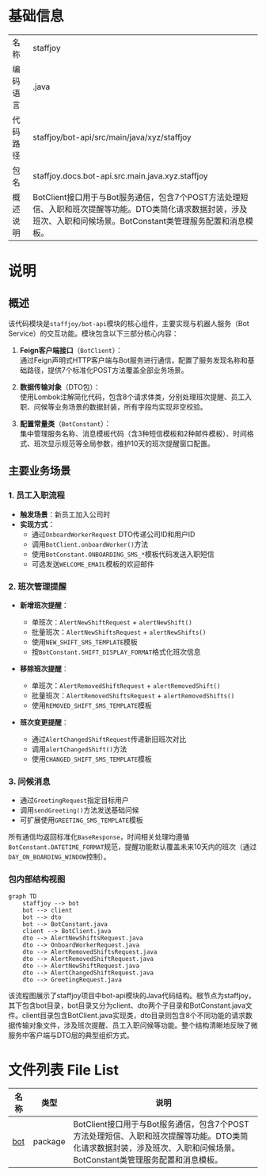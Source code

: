 # 基础信息

|      |      |
|------|------|
| 名称 | staffjoy |
| 编码语言 | .java |
| 代码路径 | staffjoy/bot-api/src/main/java/xyz/staffjoy |
| 包名 | staffjoy.docs.bot-api.src.main.java.xyz.staffjoy |
| 概述说明 | BotClient接口用于与Bot服务通信，包含7个POST方法处理短信、入职和班次提醒等功能。DTO类简化请求数据封装，涉及班次、入职和问候场景。BotConstant类管理服务配置和消息模板。 |

# 说明

## 概述
该代码模块是`staffjoy/bot-api`模块的核心组件，主要实现与机器人服务（Bot Service）的交互功能。模块包含以下三部分核心内容：

1. **Feign客户端接口**（`BotClient`）：  
   通过Feign声明式HTTP客户端与Bot服务进行通信，配置了服务发现名称和基础路径，提供7个标准化POST方法覆盖全部业务场景。

2. **数据传输对象**（DTO包）：  
   使用Lombok注解简化代码，包含8个请求体类，分别处理班次提醒、员工入职、问候等业务场景的数据封装，所有字段均实现非空校验。

3. **配置常量类**（`BotConstant`）：  
   集中管理服务名称、消息模板代码（含3种短信模板和2种邮件模板）、时间格式、班次显示规范等全局参数，维护10天的班次提醒窗口配置。

## 主要业务场景
### 1. 员工入职流程
- **触发场景**：新员工加入公司时
- **实现方式**：
  - 通过`OnboardWorkerRequest` DTO传递公司ID和用户ID
  - 调用`BotClient.onboardWorker()`方法
  - 使用`BotConstant.ONBOARDING_SMS_*`模板代码发送入职短信
  - 可选发送`WELCOME_EMAIL`模板的欢迎邮件

### 2. 班次管理提醒
- **新增班次提醒**：
  - 单班次：`AlertNewShiftRequest` + `alertNewShift()`
  - 批量班次：`AlertNewShiftsRequest` + `alertNewShifts()`
  - 使用`NEW_SHIFT_SMS_TEMPLATE`模板
  - 按`BotConstant.SHIFT_DISPLAY_FORMAT`格式化班次信息

- **移除班次提醒**：
  - 单班次：`AlertRemovedShiftRequest` + `alertRemovedShift()`
  - 批量班次：`AlertRemovedShiftsRequest` + `alertRemovedShifts()`
  - 使用`REMOVED_SHIFT_SMS_TEMPLATE`模板

- **班次变更提醒**：
  - 通过`AlertChangedShiftRequest`传递新旧班次对比
  - 调用`alertChangedShift()`方法
  - 使用`CHANGED_SHIFT_SMS_TEMPLATE`模板

### 3. 问候消息
- 通过`GreetingRequest`指定目标用户
- 调用`sendGreeting()`方法发送基础问候
- 可扩展使用`GREETING_SMS_TEMPLATE`模板

所有通信均返回标准化`BaseResponse`，时间相关处理均遵循`BotConstant.DATETIME_FORMAT`规范，提醒功能默认覆盖未来10天内的班次（通过`DAY_ON_BOARDING_WINDOW`控制）。


### 包内部结构视图

```mermaid
graph TD
    staffjoy --> bot
    bot --> client
    bot --> dto
    bot --> BotConstant.java
    client --> BotClient.java
    dto --> AlertNewShiftsRequest.java
    dto --> OnboardWorkerRequest.java
    dto --> AlertRemovedShiftsRequest.java
    dto --> AlertRemovedShiftRequest.java
    dto --> AlertNewShiftRequest.java
    dto --> AlertChangedShiftRequest.java
    dto --> GreetingRequest.java
```

该流程图展示了staffjoy项目中bot-api模块的Java代码结构。根节点为staffjoy，其下包含bot目录，bot目录又分为client、dto两个子目录和BotConstant.java文件。client目录包含BotClient.java实现类，dto目录则包含8个不同功能的请求数据传输对象文件，涉及班次提醒、员工入职问候等功能。整个结构清晰地反映了微服务中客户端与DTO层的典型组织方式。

# 文件列表 File List

| 名称   | 类型  | 说明 |
|-------|------|-------------|
| [bot](bot/_module.md) | package | BotClient接口用于与Bot服务通信，包含7个POST方法处理短信、入职和班次提醒等功能。DTO类简化请求数据封装，涉及班次、入职和问候场景。BotConstant类管理服务配置和消息模板。 |



